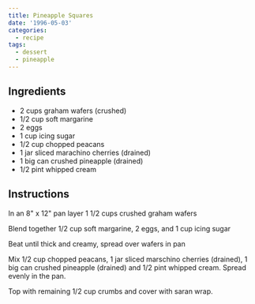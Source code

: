 ```yaml
---
title: Pineapple Squares
date: '1996-05-03'
categories:
  - recipe
tags:
  - dessert
  - pineapple
---
```

## Ingredients

* 2 cups graham wafers (crushed)
* 1/2 cup soft margarine
* 2 eggs
* 1 cup icing sugar
* 1/2 cup chopped peacans
* 1 jar sliced marachino cherries (drained)
* 1 big can crushed pineapple (drained)
* 1/2 pint whipped cream

## Instructions

In an 8" x 12" pan layer 1 1/2 cups crushed graham wafers

Blend together 1/2 cup soft margarine, 2 eggs, and 1 cup icing sugar

Beat until thick and creamy, spread over wafers in pan

Mix 1/2 cup chopped peacans, 1 jar sliced marschino cherries (drained), 1 big can crushed pineapple (drained) and 1/2 pint whipped cream. Spread evenly in the pan.

Top with remaining 1/2 cup crumbs and cover with saran wrap.
